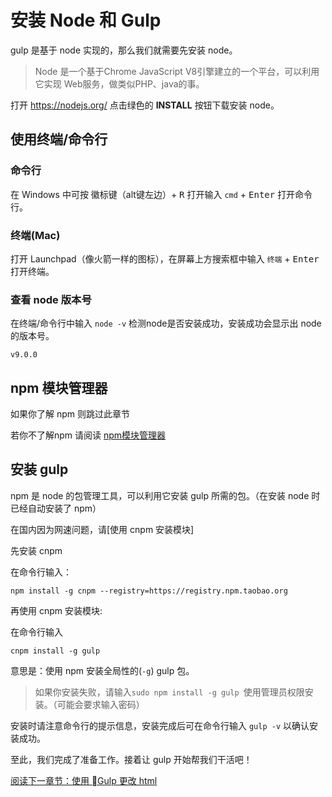 # 安装 Node 和 Gulp


gulp 是基于 node 实现的，那么我们就需要先安装 node。

> Node 是一个基于Chrome JavaScript V8引擎建立的一个平台，可以利用它实现 Web服务，做类似PHP、java的事。

打开 https://nodejs.org/ 点击绿色的 **INSTALL** 按钮下载安装 node。

<a href="#hash_cli" name="hash_cli"></a>

## 使用终端/命令行


### 命令行
在 Windows 中可按 <kbd>徽标键</kbd>（alt键左边）+ <kbd>R</kbd> 打开输入 `cmd` + <kbd>Enter</kbd> 打开命令行。

### 终端(Mac)
打开 Launchpad（像火箭一样的图标），在屏幕上方搜索框中输入 `终端` + <kbd>Enter</kbd> 打开终端。

### 查看 node 版本号
在终端/命令行中输入 `node -v` 检测node是否安装成功，安装成功会显示出 node 的版本号。

```
v9.0.0
```


## npm 模块管理器

如果你了解 npm 则跳过此章节

若你不了解npm 请阅读 [npm模块管理器](http://javascript.ruanyifeng.com/nodejs/npm.html)

## 安装 gulp


npm 是 node 的包管理工具，可以利用它安装 gulp 所需的包。（在安装 node 时已经自动安装了 npm）


在国内因为网速问题，请[使用 cnpm 安装模块]

先安装 cnpm

在命令行输入：
```
npm install -g cnpm --registry=https://registry.npm.taobao.org
```
再使用 cnpm 安装模块:

在命令行输入

```
cnpm install -g gulp 
```

意思是：使用 npm 安装全局性的(`-g`) gulp 包。

> 如果你安装失败，请输入`sudo npm install -g gulp `使用管理员权限安装。（可能会要求输入密码）

安装时请注意命令行的提示信息，安装完成后可在命令行输入 `gulp -v` 以确认安装成功。

至此，我们完成了准备工作。接着让 gulp 开始帮我们干活吧！

[阅读下一章节：使用 Gulp 更改 html](chapter2.md)
